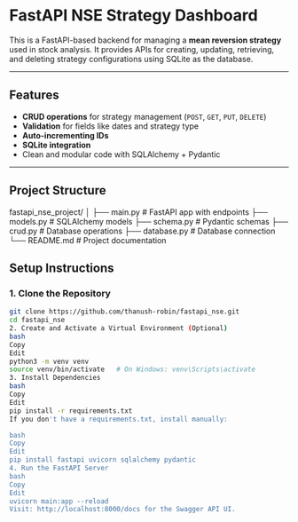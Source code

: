 # FastAPI NSE Strategy Dashboard 

This is a FastAPI-based backend for managing a **mean reversion strategy** 
used in stock analysis. It provides APIs for creating, updating, retrieving, and deleting strategy configurations using SQLite as the database.

---

## Features

- **CRUD operations** for strategy management (`POST`, `GET`, `PUT`, `DELETE`)
- **Validation** for fields like dates and strategy type
- **Auto-incrementing IDs**
- **SQLite integration**
- Clean and modular code with SQLAlchemy + Pydantic

---

## Project Structure
fastapi_nse_project/
│
├── main.py # FastAPI app with endpoints
├── models.py # SQLAlchemy models
├── schema.py # Pydantic schemas
├── crud.py # Database operations
├── database.py # Database connection
└── README.md # Project documentation

## Setup Instructions

### 1. Clone the Repository
```bash
git clone https://github.com/thanush-robin/fastapi_nse.git
cd fastapi_nse
2. Create and Activate a Virtual Environment (Optional)
bash
Copy
Edit
python3 -m venv venv
source venv/bin/activate   # On Windows: venv\Scripts\activate
3. Install Dependencies
bash
Copy
Edit
pip install -r requirements.txt
If you don't have a requirements.txt, install manually:

bash
Copy
Edit
pip install fastapi uvicorn sqlalchemy pydantic
4. Run the FastAPI Server
bash
Copy
Edit
uvicorn main:app --reload
Visit: http://localhost:8000/docs for the Swagger API UI.




